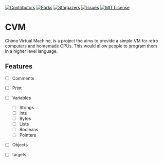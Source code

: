 [![Contributors][contributors-shield]][contributors-url]
[![Forks][forks-shield]][forks-url]
[![Stargazers][stars-shield]][stars-url]
[![Issues][issues-shield]][issues-url]
[![MIT License][license-shield]][license-url]


# CVM #
Chime Virtual Machine, is a project the aims to provide a simple VM for retro computers and homemade CPUs. This would allow people to program them in a higher level language.

## Features 
- [ ] Comments
- [ ] Print
- [ ] Variables
    - [ ] Strings
    - [ ] Ints
    - [ ] Bytes
    - [ ] Lists
    - [ ] Booleans
    - [ ] Pointers
- [ ] Objects 
- [ ] targets



[contributors-shield]: https://img.shields.io/github/contributors/himehowareu/CVM.svg?style=for-the-badge
[contributors-url]: https://github.com/himehowareu/CVM/graphs/contributors
[forks-shield]: https://img.shields.io/github/forks/himehowareu/CVM.svg?style=for-the-badge
[forks-url]: https://github.com/himehowareu/CVM/network/members
[stars-shield]: https://img.shields.io/github/stars/himehowareu/CVM.svg?style=for-the-badge
[stars-url]: https://github.com/himehowareu/CVM/stargazers
[issues-shield]: https://img.shields.io/github/issues/himehowareu/CVM.svg?style=for-the-badge
[issues-url]: https://github.com/himehowareu/CVM/issues
[license-shield]: https://img.shields.io/github/license/himehowareu/CVM.svg?style=for-the-badge
[license-url]: https://github.com/himehowareu/CVM/blob/master/LICENSE.txt